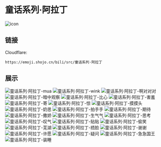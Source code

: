# 童话系列·阿拉丁
![icon](https://emoji.shojo.cn/bili/src/童话系列·阿拉丁/icon.png)
## 链接
Cloudflare:
```
https://emoji.shojo.cn/bili/src/童话系列·阿拉丁
```
## 展示
![童话系列·阿拉丁-mua](https://emoji.shojo.cn/bili/src/童话系列·阿拉丁/童话系列·阿拉丁-mua.png)
![童话系列·阿拉丁-wink](https://emoji.shojo.cn/bili/src/童话系列·阿拉丁/童话系列·阿拉丁-wink.png)
![童话系列·阿拉丁-啊对对对](https://emoji.shojo.cn/bili/src/童话系列·阿拉丁/童话系列·阿拉丁-啊对对对.png)
![童话系列·阿拉丁-暗中观察](https://emoji.shojo.cn/bili/src/童话系列·阿拉丁/童话系列·阿拉丁-暗中观察.png)
![童话系列·阿拉丁-比心](https://emoji.shojo.cn/bili/src/童话系列·阿拉丁/童话系列·阿拉丁-比心.png)
![童话系列·阿拉丁-害羞](https://emoji.shojo.cn/bili/src/童话系列·阿拉丁/童话系列·阿拉丁-害羞.png)
![童话系列·阿拉丁-寄](https://emoji.shojo.cn/bili/src/童话系列·阿拉丁/童话系列·阿拉丁-寄.png)
![童话系列·阿拉丁-惊](https://emoji.shojo.cn/bili/src/童话系列·阿拉丁/童话系列·阿拉丁-惊.png)
![童话系列·阿拉丁-摸摸头](https://emoji.shojo.cn/bili/src/童话系列·阿拉丁/童话系列·阿拉丁-摸摸头.png)
![童话系列·阿拉丁-奶思](https://emoji.shojo.cn/bili/src/童话系列·阿拉丁/童话系列·阿拉丁-奶思.png)
![童话系列·阿拉丁-拍手手](https://emoji.shojo.cn/bili/src/童话系列·阿拉丁/童话系列·阿拉丁-拍手手.png)
![童话系列·阿拉丁-期待](https://emoji.shojo.cn/bili/src/童话系列·阿拉丁/童话系列·阿拉丁-期待.png)
![童话系列·阿拉丁-撒娇](https://emoji.shojo.cn/bili/src/童话系列·阿拉丁/童话系列·阿拉丁-撒娇.png)
![童话系列·阿拉丁-生气气](https://emoji.shojo.cn/bili/src/童话系列·阿拉丁/童话系列·阿拉丁-生气气.png)
![童话系列·阿拉丁-思考](https://emoji.shojo.cn/bili/src/童话系列·阿拉丁/童话系列·阿拉丁-思考.png)
![童话系列·阿拉丁-叹气](https://emoji.shojo.cn/bili/src/童话系列·阿拉丁/童话系列·阿拉丁-叹气.png)
![童话系列·阿拉丁-贴贴](https://emoji.shojo.cn/bili/src/童话系列·阿拉丁/童话系列·阿拉丁-贴贴.png)
![童话系列·阿拉丁-偷笑](https://emoji.shojo.cn/bili/src/童话系列·阿拉丁/童话系列·阿拉丁-偷笑.png)
![童话系列·阿拉丁-芜湖](https://emoji.shojo.cn/bili/src/童话系列·阿拉丁/童话系列·阿拉丁-芜湖.png)
![童话系列·阿拉丁-捂脸](https://emoji.shojo.cn/bili/src/童话系列·阿拉丁/童话系列·阿拉丁-捂脸.png)
![童话系列·阿拉丁-谢谢](https://emoji.shojo.cn/bili/src/童话系列·阿拉丁/童话系列·阿拉丁-谢谢.png)
![童话系列·阿拉丁-许愿](https://emoji.shojo.cn/bili/src/童话系列·阿拉丁/童话系列·阿拉丁-许愿.png)
![童话系列·阿拉丁-疑问](https://emoji.shojo.cn/bili/src/童话系列·阿拉丁/童话系列·阿拉丁-疑问.png)
![童话系列·阿拉丁-急急国王](https://emoji.shojo.cn/bili/src/童话系列·阿拉丁/童话系列·阿拉丁-急急国王.png)
![童话系列·阿拉丁-装睡](https://emoji.shojo.cn/bili/src/童话系列·阿拉丁/童话系列·阿拉丁-装睡.png)
